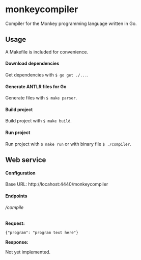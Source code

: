 # monkeycompiler

Compiler for the Monkey programming language written in Go.

## Usage

A Makefile is included for convenience.

#### Download dependencies

Get dependencies with `$ go get ./...`.

#### Generate ANTLR files for Go

Generate files with `$ make parser`.

#### Build project

Build project with `$ make build`.

#### Run project

Run project with `$ make run` or with binary file `$ ./compiler`.

## Web service

#### Configuration

Base URL: http://locahost:4440/monkeycompiler

#### Endpoints

###### /compile

**Request:**

```
{"program": "program text here"}
```

**Response:**

Not yet implemented.
